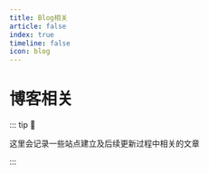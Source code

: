 ```yaml
---
title: Blog相关
article: false
index: true
timeline: false
icon: blog
---
```

# 博客相关
::: tip 🧩

这里会记录一些站点建立及后续更新过程中相关的文章

:::



